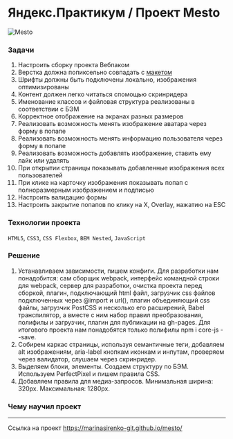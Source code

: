 # Яндекс.Практикум / Проект Mesto
![Mesto](https://pictures.s3.yandex.net/resources/Screen_Shot_2020-04-06_at_6.36.00_PM_1589715787.png "Mesto")

### Задачи
01. Настроить сборку проекта Вебпаком
02. Верстка должна попиксельно совпадать с [макетом](https://www.figma.com/file/StZjf8HnoeLdiXS7dYrLAh/JavaScript.-Sprint-4)
03. Шрифты должны быть подключены локально, изображения оптимизированы
04. Контент должен легко читаться спомощью скринридера
05. Именование классов и файловая структура реализованы в соответствии с БЭМ
06. Корректное отображение на экранах разных размеров
07. Реализовать возможность менять изображение аватара через форму в попапе
08. Реализовать возможность менять информацию пользователя через форму в попапе
09. Реализовать возможность добавлять изображение, ставить ему лайк или удалять
10. При открытии страницы показывать добавленные изображения всех пользователей
11. При клике на карточку изображения показывать попап с полноразмерным изображением и подписью
12. Настроить валидацию формы
13. Настроить закрытие попапов по клику на Х, Overlay, нажатию на ESC

### Технологии проекта

`HTML5`, `CSS3`, `CSS Flexbox`, `BEM Nested`, `JavaScript`

### Решение
1. Устанавливаем зависимости, пишем конфиги. Для разработки нам понадобится: сам сборщик webpack, интерфейс командной строки для webpack, сервер для разработки, очистка проекта перед сборкой, плагин, подключающий html файл, загрузчик css файлов подключенных через @import и url(), плагин объединяющий css файлы, загрузчик PostCSS и несколько его расширений, Babel транспилятор, а вместе с ним набор правил преобразования, полифилы и загрузчик, плагин для публикации на gh-pages. Для итогового проекта нам понадобятся только полифилы npm i core-js --save.
2. Собирем каркас страницы, используя семантичные теги, добавляем alt изображениям, aria-label кнопкам иконкам и инпутам, проверяем через валидатор, слушаем через скринридер.
3. Выделяем блоки, элементы. Создаем структуру по БЭМ. Используем PerfectPixel и пишем правила CSS.
4. Добавляем правила для медиа-запросов. Минимальная ширина: 320px. Максимальная: 1280px.

### Чему научил проект

---------
Ссылка на проект  https://marinasirenko-git.github.io/mesto/
